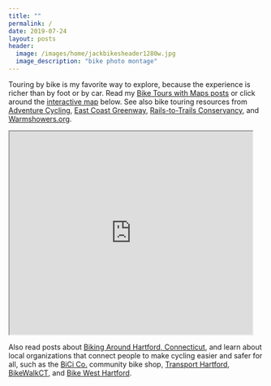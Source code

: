 ```yaml
---
title: ""
permalink: /
date: 2019-07-24
layout: posts
header:
  image: /images/home/jackbikesheader1280w.jpg
  image_description: "bike photo montage"
---
```

Touring by bike is my favorite way to explore, because the experience is richer than by foot or by car. Read my [Bike Tours with Maps posts](https://jackbikes.org/categories/#tours) or click around the [interactive map](https://jackdougherty.github.io/bikemapcode/index.html) below. See also bike touring resources from [Adventure Cycling](https://www.adventurecycling.org), [East Coast Greenway](http://www.greenway.org/), [Rails-to-Trails Conservancy](http://www.railstotrails.org/), and [Warmshowers.org](http://warmshowers.org).

<iframe src="https://jackdougherty.github.io/bikemapcode/#3/40.10/-95.90" width="95%" height="400px"></iframe>

Also read posts about [Biking Around Hartford, Connecticut](https://jackbikes.org/categories/#hartford), and learn about local organizations that connect people to make cycling easier and safer for all, such as the [BiCi Co.](http://bicico.org/) community bike shop, [Transport Hartford](http://transporthartford.org/), [BikeWalkCT](http://www.bikewalkct.org/), and [Bike West Hartford](http://bikewesthartford.org/).
